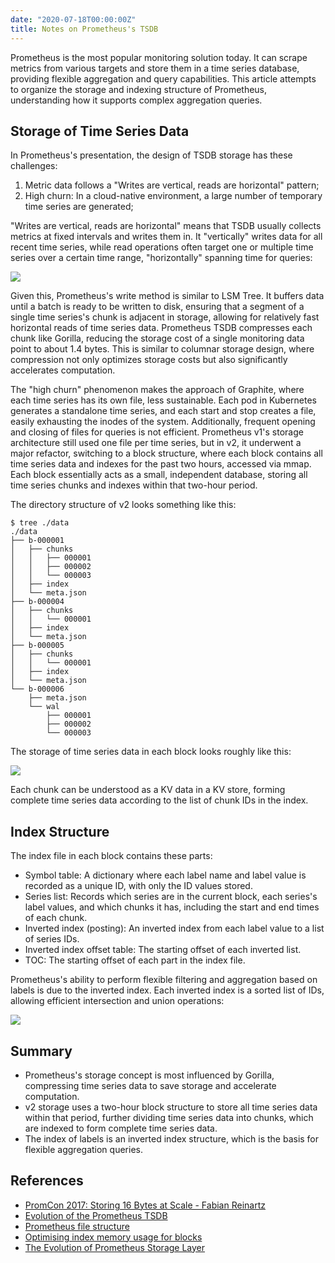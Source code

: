 ```yaml
---
date: "2020-07-18T00:00:00Z"
title: Notes on Prometheus's TSDB
---
```


Prometheus is the most popular monitoring solution today. It can scrape metrics from various targets and store them in a time series database, providing flexible aggregation and query capabilities. This article attempts to organize the storage and indexing structure of Prometheus, understanding how it supports complex aggregation queries.

## Storage of Time Series Data

In Prometheus's presentation, the design of TSDB storage has these challenges:

1. Metric data follows a "Writes are vertical, reads are horizontal" pattern;
2. High churn: In a cloud-native environment, a large number of temporary time series are generated;

"Writes are vertical, reads are horizontal" means that TSDB usually collects metrics at fixed intervals and writes them in. It "vertically" writes data for all recent time series, while read operations often target one or multiple time series over a certain time range, "horizontally" spanning time for queries:

![](/images/prometheus-series.jpg)

Given this, Prometheus's write method is similar to LSM Tree. It buffers data until a batch is ready to be written to disk, ensuring that a segment of a single time series's chunk is adjacent in storage, allowing for relatively fast horizontal reads of time series data. Prometheus TSDB compresses each chunk like Gorilla, reducing the storage cost of a single monitoring data point to about 1.4 bytes. This is similar to columnar storage design, where compression not only optimizes storage costs but also significantly accelerates computation.

The "high churn" phenomenon makes the approach of Graphite, where each time series has its own file, less sustainable. Each pod in Kubernetes generates a standalone time series, and each start and stop creates a file, easily exhausting the inodes of the system. Additionally, frequent opening and closing of files for queries is not efficient. Prometheus v1's storage architecture still used one file per time series, but in v2, it underwent a major refactor, switching to a block structure, where each block contains all time series data and indexes for the past two hours, accessed via mmap. Each block essentially acts as a small, independent database, storing all time series chunks and indexes within that two-hour period.

The directory structure of v2 looks something like this:

```
$ tree ./data
./data
├── b-000001
│   ├── chunks
│   │   ├── 000001
│   │   ├── 000002
│   │   └── 000003
│   ├── index
│   └── meta.json
├── b-000004
│   ├── chunks
│   │   └── 000001
│   ├── index
│   └── meta.json
├── b-000005
│   ├── chunks
│   │   └── 000001
│   ├── index
│   └── meta.json
└── b-000006
    ├── meta.json
    └── wal
        ├── 000001
        ├── 000002
        └── 000003
```

The storage of time series data in each block looks roughly like this:

![](/images/prometheus-block.jpg)

Each chunk can be understood as a KV data in a KV store, forming complete time series data according to the list of chunk IDs in the index.

## Index Structure

The index file in each block contains these parts:

- Symbol table: A dictionary where each label name and label value is recorded as a unique ID, with only the ID values stored.
- Series list: Records which series are in the current block, each series's label values, and which chunks it has, including the start and end times of each chunk.
- Inverted index (posting): An inverted index from each label value to a list of series IDs.
- Inverted index offset table: The starting offset of each inverted list.
- TOC: The starting offset of each part in the index file.

Prometheus's ability to perform flexible filtering and aggregation based on labels is due to the inverted index. Each inverted index is a sorted list of IDs, allowing efficient intersection and union operations:

![](/images/prometheus-label-posting.jpg)

## Summary

- Prometheus's storage concept is most influenced by Gorilla, compressing time series data to save storage and accelerate computation.
- v2 storage uses a two-hour block structure to store all time series data within that period, further dividing time series data into chunks, which are indexed to form complete time series data.
- The index of labels is an inverted index structure, which is the basis for flexible aggregation queries.

## References

- [PromCon 2017: Storing 16 Bytes at Scale - Fabian Reinartz](https://www.youtube.com/watch?v=b_pEevMAC3I)
- [Evolution of the Prometheus TSDB](https://www.percona.com/live/e17/sites/default/files/slides/Evolution%20of%20the%20Prometheus%20TSDB%20-%20FileId%20-%20115511.pdf)
- [Prometheus file structure](https://george24601.github.io/2019/12/26/prometheus.html)
- [Optimising index memory usage for blocks](https://www.robustperception.io/optimising-index-memory-usage-for-blocks)
- [The Evolution of Prometheus Storage Layer](https://zhenghe-md.github.io/blog/2020/02/27/The-Evolution-of-Prometheus-Storage-Layer/)

